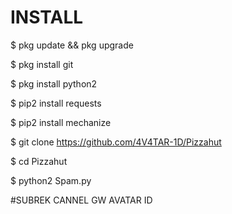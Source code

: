 # INSTALL
  $ pkg update && pkg upgrade

  $ pkg install git

  $ pkg install python2

  $ pip2 install requests

  $ pip2 install mechanize

  $ git clone https://github.com/4V4TAR-1D/Pizzahut

  $ cd Pizzahut

  $ python2 Spam.py



#SUBREK CANNEL GW AVATAR ID
